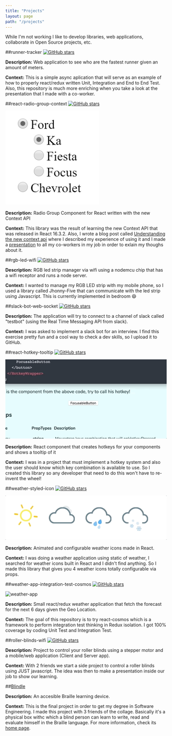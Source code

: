 ```yaml
---
title: "Projects"
layout: page
path: "/projects"
---
```


While I'm not working I like to develop libraries, web applications, collaborate in Open Source projects, etc.

##runner-tracker [![GitHub stars](https://img.shields.io/github/stars/EmaSuriano/runner-tracker.svg?style=social&label=Stars)](https://github.com/EmaSuriano/runner-tracker)

**Description:** Web application to see who are the fastest runner given an amount of meters.

**Context:** This is a simple async aplication that will serve as an example of how to properly react/redux written Unit, Integration and End to End Test. Also, this repository is much more enriching when you take a look at the presentation that I made with a co-worker.

##react-radio-group-context [![GitHub stars](https://img.shields.io/github/stars/EmaSuriano/react-radio-group-context.svg?style=social&label=Stars)](https://github.com/EmaSuriano/react-radio-group-context)

![react-radio-group-context](./react-radio-group-context.jpg)

**Description:** Radio Group Component for React written with the new Context API

**Context:** This library was the result of learning the new Context API that was released in React 16.3.2. Also, I wrote a blog post called [Understanding the new context api](/posts/understanding-the-new-context-api/) where I described my experience of using it and I made a [presentation](https://slides.com/emasuriano/understanding-context-api/) to all my co-workers in my job in order to exlain my thoughs about it.

##rgb-led-wifi [![GitHub stars](https://img.shields.io/github/stars/EmaSuriano/rgb-led-wifi.svg?style=social&label=Stars)](https://github.com/EmaSuriano/rgb-led-wifi)

**Description:** RGB led strip manager via wifi using a nodemcu chip that has a wifi receptor and runs a node server.

**Context:** I wanted to manage my RGB LED strip with my mobile phone, so I used a library called Jhonny-Five that can communicate with the led strip using Javascript. This is currently implemented in bedroom :smile:

##slack-bot-web-socket [![GitHub stars](https://img.shields.io/github/stars/EmaSuriano/slack-bot-ws.svg?style=social&label=Stars)](https://github.com/EmaSuriano/slack-bot-ws)

**Description:** The application will try to connect to a channel of slack called "testbot" (using the Real Time Messaging API from slack).

**Context:** I was asked to implement a slack bot for an interview. I find this exercise pretty fun and a cool way to check a dev skills, so I upload it to GitHub.

##react-hotkey-tooltip [![GitHub stars](https://img.shields.io/github/stars/EmaSuriano/react-hotkey-tooltip.svg?style=social&label=Stars)](https://github.com/EmaSuriano/react-hotkey-tooltip)

![react-hotkey-tooltip](./react-hotkey-tooltip.gif)

**Description:** React component that creates hotkeys for your components and shows a tooltip of it

**Context:** I was in a project that must implement a hotkey system and also the user should know which key combination is available to use. So I created this library so any developer that need to do this won't have to re-invent the wheel!

##weather-styled-icon [![GitHub stars](https://img.shields.io/github/stars/EmaSuriano/weather-styled-icon.svg?style=social&label=Stars)](https://github.com/EmaSuriano/weather-styled-icon)

![weather-styled-icon](./weather-styled-icon.gif)

**Description:** Animated and configurable weather icons made in React.

**Context:** I was doing a weather application using static of weather, I searched for weather icons built in React and I didn't find anything. So I made this library that gives you 4 weather icons totally configurable via props.

##weather-app-integration-test-cosmos [![GitHub stars](https://img.shields.io/github/stars/EmaSuriano/weather-app-integration-test-cosmos.svg?style=social&label=Stars)](https://github.com/EmaSuriano/weather-app-integration-test-cosmos)

![weather-app](./weather-app.gif)

**Description:** Small react/redux weather application that fetch the forecast for the next 6 days given the Geo Location.

**Context:** The goal of this repository is to try react-cosmos which is a framework to perform integration test thinking in Redux isolation. I got 100% coverage by coding Unit Test and Integration Test.

##roller-blinds-wifi [![GitHub stars](https://img.shields.io/github/stars/EmaSuriano/roller-blinds-wifi.svg?style=social&label=Stars)](https://github.com/EmaSuriano/roller-blinds-wifi)

**Description:** Project to control your roller blinds using a stepper motor and a mobile/web application (Client and Server app).

**Context:** With 2 friends we start a side project to control a roller blinds using JUST javascript. The idea was then to make a presentation inside our job to show our learning.

##[Blindle](https://github.com/Blindle)

**Description:** An accesible Braille learning device.

**Context:** This is the final project in order to get my degree in Software Engineering. I made this project with 3 friends of the collage. Basically it's a physical box withc which a blind person can learn to write, read and evaluate himself in the Braille language. For more information, check its [home page](http://blindle.github.io).

